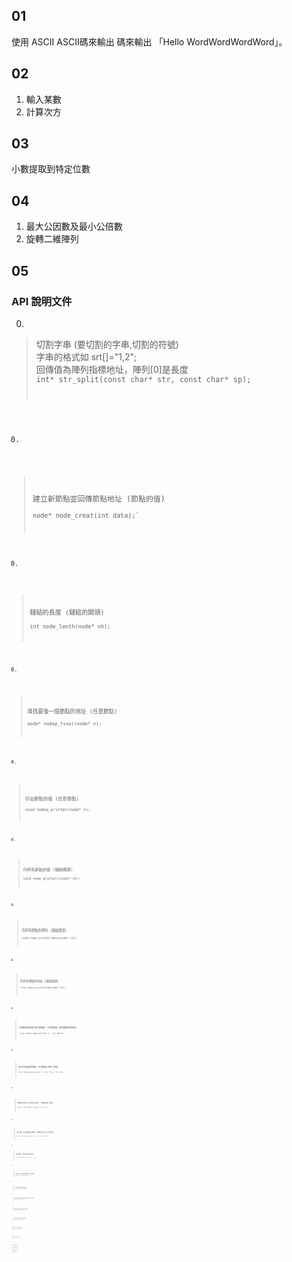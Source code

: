 ## 01
使用 ASCII ASCII碼來輸出 碼來輸出 「Hello WordWordWordWord」。

## 02
1. 輸入某數
2. 計算次方

## 03
小數提取到特定位數

## 04
1. 最大公因數及最小公倍數
2. 旋轉二維陣列

## 05
### API 說明文件

0. 
>切割字串 (要切割的字串,切割的符號)  
字串的格式如 srt[]="1,2";  
回傳值為陣列指標地址，陣列[0]是長度  
<code>int* str_split(const char* str, const char* sp);

0.  
>建立新節點並回傳節點地址 (節點的值)  
<code>node* node_creat(int data);`  

0. 
>鏈結的長度 (鏈結的開頭)  
<code>int node_lenth(node* nh);

0.  
>尋找最後一個節點的地址 (任意節點)  
<code>node* nodep_final(node* n);

0.  
>印出節點的值 (任意節點)  
<code>void nodep_printpt(node* n);

0.  
>印所有節點的值 (鏈結開頭)  
<code>void node_printall(node* nh);

0.  
>印所有節點的資料 (鏈結開頭)  
<code>void node_printalldata(node* nh);

0.  
>印所有節點的地址 (鏈結開頭)  
<code>void node_printalladd(node* nh);

0.  
>在鏈結的最後方新增節點 (任意節點,新增節點的數值)    
<code>void nodep_append(node* n, int data);

0.  
>批次在尾端新增節點 (任意節點,陣列,數量)  
<code>void nodep_input(node* n, int *ptr, int len);

0.  
>節點地址查找,支持反向查找 (鏈結開頭,位置)  
<code>node* node_address(node* nh, int p);

0.  
>插入節點,插入點會被往後推 (鏈結開頭,插入位置,數值)  
<code>void node_insert(node* nh, int p, int data);

0.  
>刪除節點 (鏈結開頭,刪除位置)  
<code>void node_delete(node* nh, int p);

0.  
>刪除鏈結,不會刪除鏈結開頭 (鏈結開頭)  
<code>void node_deleteall(node* nh);

0.  
>確認是否為開頭 (任意節點)  
<code>int nodep_checkhead(node* n);

0.  
>取出節點,回傳取出的地址,注意點沒有移除 (任意節點)  
<code>node* nodep_unlink(node* n1);

0.  
>插入節點,n2插到n1前面 (任意節點,任意節點)  
<code>void nodep_insert(node* n1, node* n2);

0.  
>n1鏈結尾端加入n2鏈結 (任意節點,節點開頭)  
<code>void nodep_link(node* n1, node* n2);

0.  
>查詢順序是否正確 (任意節點,任意節點)  
<code>int nodep_checkseq(node* n1, node* n2);

0.  
>節點交換 (任意節點,任意節點)  
<code>void nodep_change(node* n1, node* n2);

0.  
>尋找節點開頭的地址 (任意節點)  
<code>node* nodep_head(node* n);

0.  
>找鏈結資料 (鏈結開頭,資料位置)  
<code>int node_value(node* nh, int p);

0.  
>排序鏈結資料 (鏈結開頭,排序頭,排序尾)  
<code>void node_short(node* nh, int h, int f);

0.  
>排序鏈結全部資料 (鏈結開頭)  
<code>void node_short(node* nh);

0.  
>排序鏈結前幾筆資料 (鏈結開頭,排序位置)  
<code>void node_short(node* nh,int p);


## 06
創建陣列，利用指標控制，更改數值
